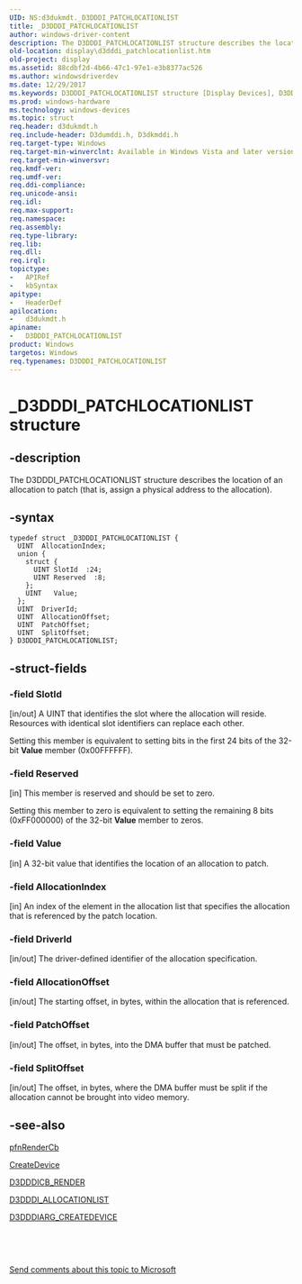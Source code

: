 ```yaml
---
UID: NS:d3dukmdt._D3DDDI_PATCHLOCATIONLIST
title: _D3DDDI_PATCHLOCATIONLIST
author: windows-driver-content
description: The D3DDDI_PATCHLOCATIONLIST structure describes the location of an allocation to patch (that is, assign a physical address to the allocation).
old-location: display\d3dddi_patchlocationlist.htm
old-project: display
ms.assetid: 88cdbf2d-4b66-47c1-97e1-e3b8377ac526
ms.author: windowsdriverdev
ms.date: 12/29/2017
ms.keywords: D3DDDI_PATCHLOCATIONLIST structure [Display Devices], D3DDDI_PATCHLOCATIONLIST, D3D_other_Structs_30473342-0122-445f-81c0-9cf5c62c771e.xml, display.d3dddi_patchlocationlist, _D3DDDI_PATCHLOCATIONLIST, d3dukmdt/D3DDDI_PATCHLOCATIONLIST
ms.prod: windows-hardware
ms.technology: windows-devices
ms.topic: struct
req.header: d3dukmdt.h
req.include-header: D3dumddi.h, D3dkmddi.h
req.target-type: Windows
req.target-min-winverclnt: Available in Windows Vista and later versions of the Windows operating systems.
req.target-min-winversvr: 
req.kmdf-ver: 
req.umdf-ver: 
req.ddi-compliance: 
req.unicode-ansi: 
req.idl: 
req.max-support: 
req.namespace: 
req.assembly: 
req.type-library: 
req.lib: 
req.dll: 
req.irql: 
topictype: 
-	APIRef
-	kbSyntax
apitype: 
-	HeaderDef
apilocation: 
-	d3dukmdt.h
apiname: 
-	D3DDDI_PATCHLOCATIONLIST
product: Windows
targetos: Windows
req.typenames: D3DDDI_PATCHLOCATIONLIST
---
```


# _D3DDDI_PATCHLOCATIONLIST structure


## -description


The D3DDDI_PATCHLOCATIONLIST structure describes the location of an allocation to patch (that is, assign a physical address to the allocation).


## -syntax


````
typedef struct _D3DDDI_PATCHLOCATIONLIST {
  UINT  AllocationIndex;
  union {
    struct {
      UINT SlotId  :24;
      UINT Reserved  :8;
    };
    UINT   Value;
  };
  UINT  DriverId;
  UINT  AllocationOffset;
  UINT  PatchOffset;
  UINT  SplitOffset;
} D3DDDI_PATCHLOCATIONLIST;
````


## -struct-fields




### -field SlotId

[in/out] A UINT that identifies the slot where the allocation will reside. Resources with identical slot identifiers can replace each other.

Setting this member is equivalent to setting bits in the first 24 bits of the 32-bit <b>Value</b> member (0x00FFFFFF). 


### -field Reserved

[in] This member is reserved and should be set to zero. 

Setting this member to zero is equivalent to setting the remaining 8 bits (0xFF000000) of the 32-bit <b>Value</b> member to zeros.


### -field Value

[in] A 32-bit value that identifies the location of an allocation to patch.


### -field AllocationIndex

[in] An index of the element in the allocation list that specifies the allocation that is referenced by the patch location.


### -field DriverId

[in/out] The driver-defined identifier of the allocation specification. 


### -field AllocationOffset

[in/out] The starting offset, in bytes, within the allocation that is referenced. 


### -field PatchOffset

[in/out] The offset, in bytes, into the DMA buffer that must be patched.


### -field SplitOffset

[in/out] The offset, in bytes, where the DMA buffer must be split if the allocation cannot be brought into video memory.


## -see-also

<a href="..\d3dumddi\nc-d3dumddi-pfnd3dddi_rendercb.md">pfnRenderCb</a>

<a href="..\d3dumddi\nc-d3dumddi-pfnd3dddi_createdevice.md">CreateDevice</a>

<a href="..\d3dumddi\ns-d3dumddi-_d3dddicb_render.md">D3DDDICB_RENDER</a>

<a href="..\d3dukmdt\ns-d3dukmdt-_d3dddi_allocationlist.md">D3DDDI_ALLOCATIONLIST</a>

<a href="..\d3dumddi\ns-d3dumddi-_d3dddiarg_createdevice.md">D3DDDIARG_CREATEDEVICE</a>

 

 

<a href="mailto:wsddocfb@microsoft.com?subject=Documentation%20feedback [display\display]:%20D3DDDI_PATCHLOCATIONLIST structure%20 RELEASE:%20(12/29/2017)&amp;body=%0A%0APRIVACY STATEMENT%0A%0AWe use your feedback to improve the documentation. We don't use your email address for any other purpose, and we'll remove your email address from our system after the issue that you're reporting is fixed. While we're working to fix this issue, we might send you an email message to ask for more info. Later, we might also send you an email message to let you know that we've addressed your feedback.%0A%0AFor more info about Microsoft's privacy policy, see http://privacy.microsoft.com/en-us/default.aspx." title="Send comments about this topic to Microsoft">Send comments about this topic to Microsoft</a>

